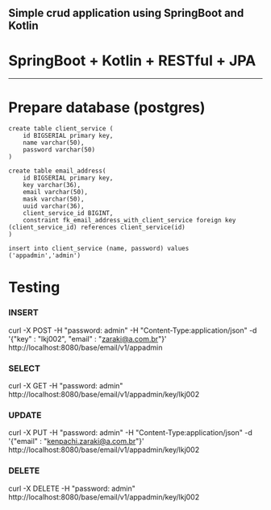 
## Simple crud application using SpringBoot and Kotlin
# SpringBoot + Kotlin + RESTful + JPA


--------------------------------------

# Prepare  database (postgres)

```
create table client_service (
    id BIGSERIAL primary key,
    name varchar(50),
    password varchar(50)
)

create table email_address(
    id BIGSERIAL primary key,
    key varchar(36),
    email varchar(50),
    mask varchar(50),
    uuid varchar(36),
    client_service_id BIGINT,
    constraint fk_email_address_with_client_service foreign key (client_service_id) references client_service(id)
)

insert into client_service (name, password) values ('appadmin','admin')
```

# Testing

### INSERT

curl -X POST -H "password: admin" -H "Content-Type:application/json" -d '{"key" : "lkj002", "email" : "zaraki@a.com.br"}' http://localhost:8080/base/email/v1/appadmin

### SELECT

curl -X GET -H "password: admin" http://localhost:8080/base/email/v1/appadmin/key/lkj002

### UPDATE

curl -X PUT -H "password: admin" -H "Content-Type:application/json" -d '{"email" : "kenpachi.zaraki@a.com.br"}' http://localhost:8080/base/email/v1/appadmin/key/lkj002

### DELETE

curl -X DELETE -H "password: admin" http://localhost:8080/base/email/v1/appadmin/key/lkj002
